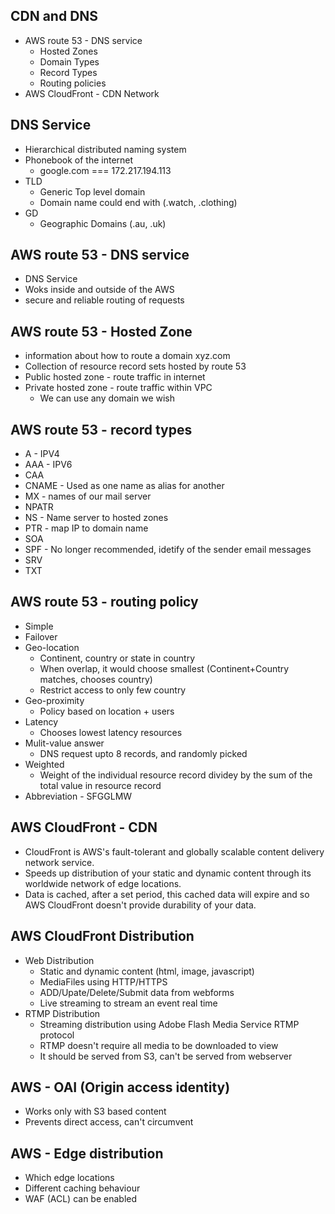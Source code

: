 ## CDN and DNS

* AWS route 53 - DNS service
  * Hosted Zones
  * Domain Types
  * Record Types
  * Routing policies
* AWS CloudFront - CDN Network


## DNS Service

* Hierarchical distributed naming system
* Phonebook of the internet
  * google.com === 172.217.194.113
* TLD
  * Generic Top level domain
  * Domain name could end with (.watch, .clothing)
* GD
  * Geographic Domains (.au, .uk)

## AWS route 53 - DNS service

* DNS Service
* Woks inside and outside of the AWS
* secure and reliable routing of requests

## AWS route 53 - Hosted Zone

* information about how to route a domain xyz.com
* Collection of resource record sets hosted by route 53
* Public hosted zone - route traffic in internet
* Private hosted zone - route traffic within VPC
  * We can use any domain we wish


## AWS route 53 - record types

* A   - IPV4
* AAA - IPV6
* CAA
* CNAME - Used as one name as alias for another
* MX - names of our mail server
* NPATR
* NS - Name server to hosted zones
* PTR - map IP to domain name
* SOA
* SPF - No longer recommended, idetify of the sender email messages
* SRV
* TXT

## AWS route 53 - routing policy

* Simple
* Failover
* Geo-location
  * Continent, country or state in country
  * When overlap, it would choose smallest (Continent+Country matches, chooses country)
  * Restrict access to only few country
* Geo-proximity
  * Policy based on location + users  
* Latency
  * Chooses lowest latency resources
* Mulit-value answer
  * DNS request upto 8 records, and randomly picked
* Weighted
  * Weight of the individual resource record dividey by the sum of the total value in resource record
* Abbreviation - SFGGLMW

## AWS CloudFront - CDN

* CloudFront is AWS's fault-tolerant and globally scalable content delivery network service.
* Speeds up distribution of your static and dynamic content through its worldwide network of edge locations.
* Data is cached, after a set period, this cached data will expire and so AWS CloudFront doesn't provide durability of your data.


## AWS CloudFront Distribution

* Web Distribution
  * Static and dynamic content (html, image, javascript)
  * MediaFiles using HTTP/HTTPS
  * ADD/Upate/Delete/Submit data from webforms
  * Live streaming to stream an event real time
* RTMP Distribution
  * Streaming distribution using Adobe Flash Media Service RTMP protocol
  * RTMP doesn't require all media to be downloaded to view
  * It should be served from S3, can't be served from webserver


## AWS - OAI (Origin access identity)

* Works only with S3 based content
* Prevents direct access, can't circumvent


## AWS - Edge distribution

* Which edge locations
* Different caching behaviour
* WAF (ACL) can be enabled